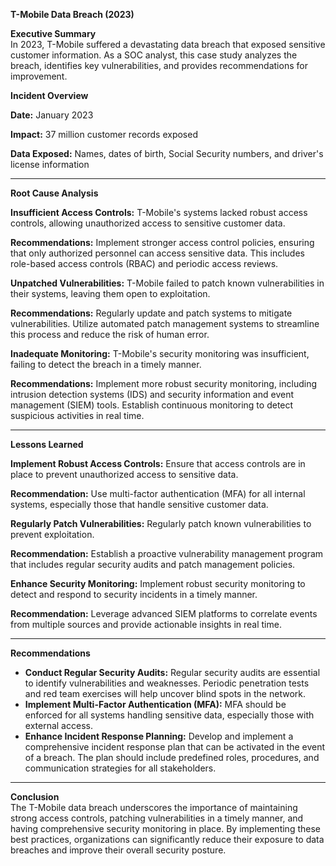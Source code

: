 <p><strong>T-Mobile Data Breach (2023)</strong></p>

<p><strong>Executive Summary</strong><br>
In 2023, T-Mobile suffered a devastating data breach that exposed sensitive customer information. As a SOC analyst, this case study analyzes the breach, identifies key vulnerabilities, and provides recommendations for improvement.</p>

<p><strong>Incident Overview</strong></p>
<p><strong>Date:</strong> January 2023</p>
<p><strong>Impact:</strong> 37 million customer records exposed</p>
<p><strong>Data Exposed:</strong> Names, dates of birth, Social Security numbers, and driver's license information</p>

<hr>

<p><strong>Root Cause Analysis</strong></p>
<p><strong>Insufficient Access Controls:</strong> T-Mobile's systems lacked robust access controls, allowing unauthorized access to sensitive customer data.</p>
<p><strong>Recommendations:</strong> Implement stronger access control policies, ensuring that only authorized personnel can access sensitive data. This includes role-based access controls (RBAC) and periodic access reviews.</p>

<p><strong>Unpatched Vulnerabilities:</strong> T-Mobile failed to patch known vulnerabilities in their systems, leaving them open to exploitation.</p>
<p><strong>Recommendations:</strong> Regularly update and patch systems to mitigate vulnerabilities. Utilize automated patch management systems to streamline this process and reduce the risk of human error.</p>

<p><strong>Inadequate Monitoring:</strong> T-Mobile's security monitoring was insufficient, failing to detect the breach in a timely manner.</p>
<p><strong>Recommendations:</strong> Implement more robust security monitoring, including intrusion detection systems (IDS) and security information and event management (SIEM) tools. Establish continuous monitoring to detect suspicious activities in real time.</p>

<hr>

<p><strong>Lessons Learned</strong></p>
<p><strong>Implement Robust Access Controls:</strong> Ensure that access controls are in place to prevent unauthorized access to sensitive data.</p>
<p><strong>Recommendation:</strong> Use multi-factor authentication (MFA) for all internal systems, especially those that handle sensitive customer data.</p>

<p><strong>Regularly Patch Vulnerabilities:</strong> Regularly patch known vulnerabilities to prevent exploitation.</p>
<p><strong>Recommendation:</strong> Establish a proactive vulnerability management program that includes regular security audits and patch management policies.</p>

<p><strong>Enhance Security Monitoring:</strong> Implement robust security monitoring to detect and respond to security incidents in a timely manner.</p>
<p><strong>Recommendation:</strong> Leverage advanced SIEM platforms to correlate events from multiple sources and provide actionable insights in real time.</p>

<hr>

<p><strong>Recommendations</strong></p>
<ul>
  <li><strong>Conduct Regular Security Audits:</strong> Regular security audits are essential to identify vulnerabilities and weaknesses. Periodic penetration tests and red team exercises will help uncover blind spots in the network.</li>
  <li><strong>Implement Multi-Factor Authentication (MFA):</strong> MFA should be enforced for all systems handling sensitive data, especially those with external access.</li>
  <li><strong>Enhance Incident Response Planning:</strong> Develop and implement a comprehensive incident response plan that can be activated in the event of a breach. The plan should include predefined roles, procedures, and communication strategies for all stakeholders.</li>
</ul>

<hr>

<p><strong>Conclusion</strong><br>
The T-Mobile data breach underscores the importance of maintaining strong access controls, patching vulnerabilities in a timely manner, and having comprehensive security monitoring in place. By implementing these best practices, organizations can significantly reduce their exposure to data breaches and improve their overall security posture.</p>
